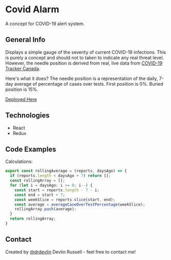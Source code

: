 # Covid Alarm
A concept for COVID-19 alert system.

## General Info
Displays a simple gauge of the severity of current COVID-19 infections. This is purely a concept and should not to taken to indicate any real threat level. However, the needle position is derived from real, live data from [COVID-19 Tracker Canada](https://api.covid19tracker.ca/docs/1.0/overview).

Here's what it does? The needle position is a representation of the daily, 7-day average of percentage of cases over tests. First position is 0%. Buried position is 15%.

[Deployed Here](https://cocky-swirles-4e4c68.netlify.app/)

## Technologies
* React
* Redux

## Code Examples
Calculations:
```js
export const rollingAverage = (reports, daysAgo) => {
  if (reports.length < daysAgo + 7) return [];
  const rollingArray = [];
  for (let i = daysAgo; i >= 0; i--) {
    const start = reports.length - 7 - i;
    const end = start + 7;
    const weekSlice = reports.slice(start, end);
    const average = averageCaseOverTestPercentage(weekSlice);
    rollingArray.push(average);
  }
  return rollingArray;
}
```

## Contact
Created by [@drdevlin](mailto:drdevlin@fastmail.com) Devlin Russell  - feel free to contact me!